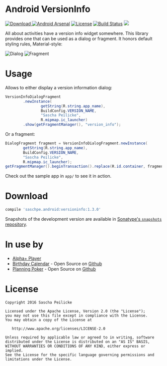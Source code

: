 # Android VersionInfo
[ ![Download](https://api.bintray.com/packages/saschpe/maven/android-versioninfo/images/download.svg) ](https://bintray.com/saschpe/maven/android-versioninfo/_latestVersion)
[![Android Arsenal](https://img.shields.io/badge/Android%20Arsenal-VersionInfo-brightgreen.svg?style=flat)](http://android-arsenal.com/details/1/3832)
[![License](http://img.shields.io/:license-apache-blue.svg)](http://www.apache.org/licenses/LICENSE-2.0.html)
[![Build Status](https://travis-ci.org/saschpe/android-versioninfo.svg?branch=master)](https://travis-ci.org/saschpe/android-versioninfo)
<a href="http://www.methodscount.com/?lib=saschpe.android%3Aversioninfo%3A1.3.0"><img src="https://img.shields.io/badge/Methods and size-42 | 8 KB-e91e63.svg"/></a>

All about activities have a version info widget somewhere. This library provides one that can be
used as a dialog or fragment. It honors default styling rules, Material-style:

![Dialog](doc/img/versioninfo-sample-dialog.png)
![Fragment](doc/img/versioninfo-sample-fragment.png)


# Usage
Allows to either display a version information dialog:

```java
VersionInfoDialogFragment
        .newInstance(
                getString(R.string.app_name),
                BuildConfig.VERSION_NAME,
                "Sascha Peilicke",
                R.mipmap.ic_launcher)
        .show(getFragmentManager(), "version_info");
```

Or a fragment:

```java
DialogFragment fragment = VersionInfoDialogFragment.newInstance(
        getString(R.string.app_name),
        BuildConfig.VERSION_NAME,
        "Sascha Peilicke",
        R.mipmap.ic_launcher);
getFragmentManager().beginTransaction().replace(R.id.container, fragment).commit();
```

Check out the sample app in `app/` to see it in action.


# Download
```groovy
compile 'saschpe.android:versioninfo:1.3.0'
```

Snapshots of the development version are available in [Sonatype's `snapshots` repository][snap].

# In use by
* [Alpha+ Player](https://play.google.com/store/apps/details?id=saschpe.alphaplus)
* [Birthday Calendar](https://play.google.com/store/apps/details?id=saschpe.contactevents) - Open Source on [Github](https://github.com/saschpe/BirthdayCalendar/)
* [Planning Poker](https://play.google.com/store/apps/details?id=saschpe.poker) - Open Source on [Github](https://github.com/saschpe/PlanningPoker)

# License

    Copyright 2016 Sascha Peilicke

    Licensed under the Apache License, Version 2.0 (the "License");
    you may not use this file except in compliance with the License.
    You may obtain a copy of the License at

       http://www.apache.org/licenses/LICENSE-2.0

    Unless required by applicable law or agreed to in writing, software
    distributed under the License is distributed on an "AS IS" BASIS,
    WITHOUT WARRANTIES OR CONDITIONS OF ANY KIND, either express or implied.
    See the License for the specific language governing permissions and
    limitations under the License.



 [snap]: https://oss.sonatype.org/content/repositories/snapshots/
